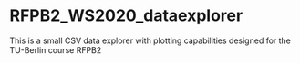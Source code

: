 # RFPB2_WS2020_dataexplorer
This is a small CSV data explorer with plotting capabilities designed for the TU-Berlin course RFPB2
